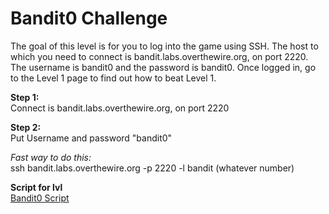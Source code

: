 # Bandit0 Challenge
The goal of this level is for you to log into the game using SSH. The host to which you need to connect is bandit.labs.overthewire.org, on port 2220. The username is bandit0 and the password is bandit0. Once logged in, go to the Level 1 page to find out how to beat Level 1.

**Step 1:**
<br>
Connect is bandit.labs.overthewire.org, on port 2220 

**Step 2:**
<br>
Put Username and password "bandit0"

*Fast way to do this:*
<br>
ssh bandit.labs.overthewire.org -p 2220 -l bandit (whatever number)

**Script for lvl**
<br>
[Bandit0 Script](https://github.com/R0T1N00M/OverTheWireBandit/blob/main/Bandit0skip.py) 
